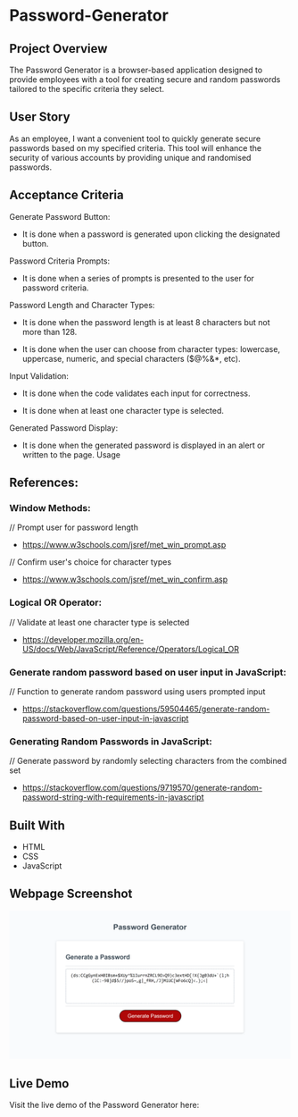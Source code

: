 # Password-Generator

## Project Overview
The Password Generator is a browser-based application designed to provide employees with a tool for creating secure and random passwords tailored to the specific criteria they select.

## User Story
As an employee, I want a convenient tool to quickly generate secure passwords based on my specified criteria. This tool will enhance the security of various accounts by providing unique and randomised passwords.

## Acceptance Criteria

Generate Password Button:

* It is done when a password is generated upon clicking the designated button.

Password Criteria Prompts:

* It is done when a series of prompts is presented to the user for password criteria.

Password Length and Character Types:

* It is done when the password length is at least 8 characters but not more than 128.

* It is done when the user can choose from character types: lowercase, uppercase, numeric, and special characters ($@%&*, etc).

Input Validation:

* It is done when the code validates each input for correctness.

* It is done when at least one character type is selected.

Generated Password Display:

* It is done when the generated password is displayed in an alert or written to the page.
Usage

## References:

### Window Methods:

 // Prompt user for password length
* https://www.w3schools.com/jsref/met_win_prompt.asp 

// Confirm user's choice for character types
* https://www.w3schools.com/jsref/met_win_confirm.asp   
 
### Logical OR Operator:

// Validate at least one character type is selected
* https://developer.mozilla.org/en-US/docs/Web/JavaScript/Reference/Operators/Logical_OR

### Generate random password based on user input in JavaScript: 

// Function to generate random password using users prompted input
* https://stackoverflow.com/questions/59504465/generate-random-password-based-on-user-input-in-javascript 

### Generating Random Passwords in JavaScript: 

// Generate password by randomly selecting characters from the combined set
* https://stackoverflow.com/questions/9719570/generate-random-password-string-with-requirements-in-javascript  

## Built With
* HTML
* CSS
* JavaScript

## Webpage Screenshot
![Alt text](assets/images/Password-Generator.png)

## Live Demo

Visit the live demo of the Password Generator here:


